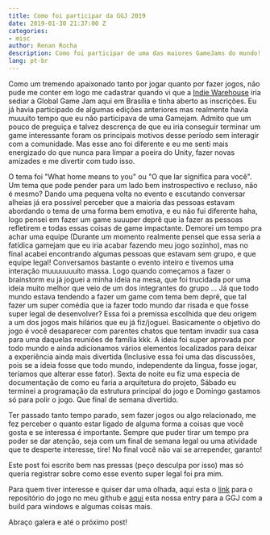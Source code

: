 ```yaml
---
title: Como foi participar da GGJ 2019
date: 2019-01-30 21:37:00 Z
categories:
- misc
author: Renan Rocha
description: Como foi participar de uma das maiores GameJams do mundo!!!
lang: pt-br
---
```


Como um tremendo apaixonado tanto por jogar quanto por fazer jogos, não pude me conter em logo me cadastrar quando vi que a [Indie Warehouse](http://indiewarehouse.com.br) iria sediar a Global Game Jam aqui em Brasília e tinha aberto as inscrições. Eu já havia participado de algumas edições anteriores mas realmente havia muuuito tempo que eu não participava de uma Gamejam. Admito que um pouco de preguiça e talvez descrença de que eu iria conseguir terminar um game interessante foram os principais motivos desse período sem interagir com a comunidade. Mas esse ano foi diferente e eu me senti mais energizado do que nunca para limpar a poeira do Unity, fazer novas amizades e me divertir com tudo isso.

O tema foi "What home means to you" ou "O que lar significa para você". Um tema que pode pender para um lado bem instrospectivo e recluso, não é mesmo? Dando uma pequena volta no evento e escutando conversar alheias já era possível perceber que a maioria das pessoas estavam abordando o tema de uma forma bem emotiva, e eu não fui diferente haha, logo pensei em fazer um game suuuper deprê que ia fazer as pessoas refletirem e todas essas coisas de game impactante. Demorei um tempo pra achar uma equipe (Durante um momento realmente pensei que essa seria a fatídica gamejam que eu iria acabar fazendo meu jogo sozinho), mas no final acabei encontrando algumas pessoas que estavam sem grupo, e que equipe legal! Conversamos bastante o evento inteiro e tivemos uma interação muuuuuuuito massa. Logo quando começamos a fazer o brainstorm eu já joguei a minha ideia na mesa, que foi trucidada por uma ideia muito melhor que veio de um dos integrantes do grupo ... Já que todo mundo estava tendendo a fazer um game com tema bem deprê, que tal fazer um super comédia que ia fazer todo mundo dar risada e que fosse super legal de desenvolver? Essa foi a premissa escolhida que deu origem a um dos jogos mais hilários que eu já fiz/joguei. Basicamente o objetivo do jogo é você desaparecer com parentes chatos que tentam invadir sua casa para uma daquelas reuniões de família kkk. A ideia foi super aprovada por todo mundo e ainda adicionamos vários elementos localizados para deixar a experiência ainda mais divertida (Inclusive essa foi uma das discussões, pois se a ideia fosse que todo mundo, independente da língua, fosse jogar, teríamos que alterar esse fator). Sexta de noite eu fiz uma especia de documentação de como eu faria a arquitetura do projeto, Sábado eu terminei a programação da estrutura principal do jogo e Domingo gastamos só para polir o jogo. Que final de semana divertido.

Ter passado tanto tempo parado, sem fazer jogos ou algo relacionado, me fez perceber o quanto estar ligado de alguma forma a coisas que você gosta e se interessa é importante. Sempre que puder tirar um tempo pra poder se dar atenção, seja com um final de semana legal ou uma atividade que te desperte interesse, tire! No final você não vai se arrepender, garanto!

Este post foi escrito bem nas pressas (peço desculpa por isso) mas só queria registrar sobre como esse evento super legal foi pra mim.

Para quem tiver interesse e quiser dar uma olhada, aqui esta o [link](https://github.com/hasher-hasher/GGJ2019) para o repositório do jogo no meu github e [aqui](https://globalgamejam.org/2019/games/familia-brasileira-simulator-redux) esta nossa entry para a GGJ com a build para windows e algumas coisas mais.

Abraço galera e até o próximo post!
